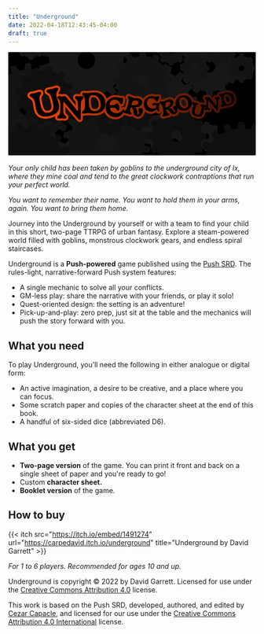 ```yaml
---
title: "Underground"
date: 2022-04-18T12:43:45-04:00
draft: true
---
```


![Underground](banner.png)

*Your only child has been taken by goblins to the underground city of Ix, where they mine coal and tend to the great clockwork contraptions that run your perfect world.*

*You want to remember their name. You want to hold them in your arms, again. You want to bring them home.*

Journey into the Underground by yourself or with a team to find your child in this short, two-page TTRPG of urban fantasy. Explore a steam-powered world filled with goblins, monstrous clockwork gears, and endless spiral staircases.

Underground is a **Push-powered** game published using the [Push SRD](https://capacle.itch.io/push). The rules-light, narrative-forward Push system features:

- A single mechanic to solve all your conflicts.
- GM-less play: share the narrative with your friends, or play it solo!
- Quest-oriented design: the setting is an adventure!
- Pick-up-and-play: zero prep, just sit at the table and the mechanics will push the story forward with you.

## What you need

To play Underground, you’ll need the following in either analogue or digital form:

- An active imagination, a desire to be creative, and a place where you can focus.
- Some scratch paper and copies of the character sheet at the end of this book.
- A handful of six-sided dice (abbreviated D6).

## What you get

- **Two-page version** of the game. You can print it front and back on a single sheet of paper and you're ready to go!
- Custom **character sheet.**
- **Booklet version** of the game.

## How to buy

{{< itch src="https://itch.io/embed/1491274" url="https://carpedavid.itch.io/underground" title="Underground by David Garrett" >}}

*For 1 to 6 players. Recommended for ages 10 and up.*

Underground is copyright © 2022 by David Garrett. Licensed for use under the [Creative Commons Attribution 4.0](https://creativecommons.org/licenses/by/4.0/) license.

This work is based on the Push SRD, developed, authored, and edited by [Cezar Capacle](https://capacle.itch.io/), and licensed for our use under the [Creative Commons Attribution 4.0 International](https://creativecommons.org/licenses/by/4.0/) license.
